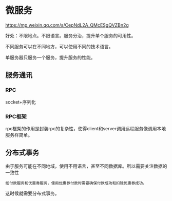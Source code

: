 # 微服务

<https://mp.weixin.qq.com/s/CepNdL2A_QMcESgQVZBn2g>

好处：不限地点。不限语言。服务分治，提升单个服务的可用性。

不同服务可以在不同地方，可以使用不同的技术语言。

单服务器只服务一个服务，提升服务的性能。

## 服务通讯

### RPC 

socket+序列化

### RPC框架

rpc框架的作用是封装rpc的复杂性，使得client和server调用远程服务像调用本地服务样简单。

## 分布式事务

由于服务可能在不同地域，使用不用语言，甚至不同数据库。所以需要关注数据的一致性

    如付款服务和优惠券服务，使用优惠券付款时需要确保付款成功和扣除优惠券成功。

这时候就需要分布式事务。

